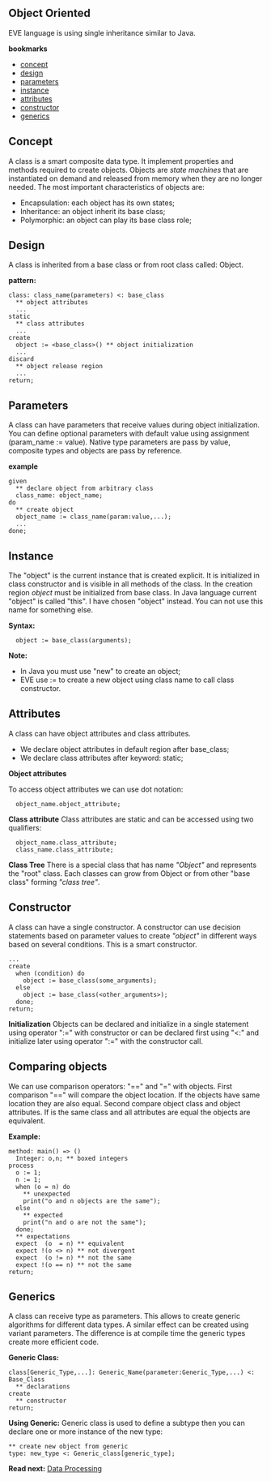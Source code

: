 ## Object Oriented

EVE language is using single inheritance similar to Java.

**bookmarks**

* [concept](#concept)
* [design](#design)
* [parameters](#parameters)
* [instance](#instance)
* [attributes](#attributes)
* [constructor](#constructor)
* [generics](#generics)
 
## Concept

A class is a smart composite data type. It implement properties and methods required to create objects. Objects are _state machines_ that are instantiated on demand and released from memory when they are no longer needed. The most important characteristics of objects are:

* Encapsulation: each object has its own states;
* Inheritance: an object inherit its base class;
* Polymorphic: an object can play its base class role;

## Design
A class is inherited from a base class or from root class called: Object.

**pattern:**
```
class: class_name(parameters) <: base_class
  ** object attributes
  ...
static
  ** class attributes  
  ...
create
  object := <base_class>() ** object initialization  
  ... 
discard
  ** object release region
  ...
return;
```

## Parameters 
A class can have parameters that receive values during object initialization. You can define optional parameters with default value using assignment (param_name := value). Native type parameters are pass by value, composite types and objects are pass by reference.

**example**
```
given
  ** declare object from arbitrary class
  class_name: object_name;
do
  ** create object 
  object_name := class_name(param:value,...);
  ...
done;
```

## Instance
The "object" is the current instance that is created explicit.  It is initialized in class constructor and is visible in all methods of the class. In the creation region _object_ must be initialized from base class. In Java language current "object" is called "this". I have chosen "object" instead. You can not use this name for something else.

**Syntax:**
```
  object := base_class(arguments);
```

**Note:** 
* In Java you must use "new" to create an object;
* EVE use := to create a new object using class name to call class constructor.

## Attributes

A class can have object attributes and class attributes.

* We declare object attributes in default region after base_class;
* We declare class attributes after keyword: static;

**Object attributes**

To access object attributes we can use dot notation:

```
  object_name.object_attribute;
```

**Class attribute**
Class attributes are static and can be accessed using two qualifiers:

```
  object_name.class_attribute;
  class_name.class_attribute;
```

**Class Tree**
There is a special class that has name _"Object"_ and represents the "root" class. Each classes can grow from Object or from other "base class" forming _"class tree"_.

## Constructor
A class can have a single constructor. A constructor can use decision statements based on parameter values to create _"object"_ in different ways based on several conditions. This is a smart constructor.

```
...
create
  when (condition) do
    object := base_class(some_arguments);
  else
    object := base_class(<other_arguments>);
  done;
return;
```

**Initialization**
Objects can be declared and initialize in a single statement using operator ":=" with constructor or can be declared first using "<:" and initialize later using operator ":=" with the constructor call. 

## Comparing objects
We can use comparison operators: "==" and "=" with objects. First comparison "==" will compare the object location. If the objects have same location they are also equal. Second compare object class and object attributes. If is the same class and all attributes are equal the objects are equivalent.

**Example:**
```
method: main() => ()
  Integer: o,n; ** boxed integers
process  
  o := 1;
  n := 1; 
  when (o = n) do
    ** unexpected
    print("o and n objects are the same");
  else
    ** expected
    print("n and o are not the same");
  done;
  ** expectations
  expect  (o  = n) ** equivalent  
  expect !(o <> n) ** not divergent
  expect  (o != n) ** not the same
  expect !(o == n) ** not the same 
return;
```

## Generics

A class can receive type as parameters. This allows to create generic algorithms for different data types. A similar effect can be created using variant parameters. The difference is at compile time the generic types create more efficient code.

**Generic Class:**
```
class[Generic_Type,...]: Generic_Name(parameter:Generic_Type,...) <: Base_Class
  ** declarations
create
  ** constructor
return;
```

**Using Generic:**
Generic class is used to define a subtype then you can declare one or more instance of the new type:

```
** create new object from generic
type: new_type <: Generic_class[generic_type];

```

**Read next:** [Data Processing](processing.md)